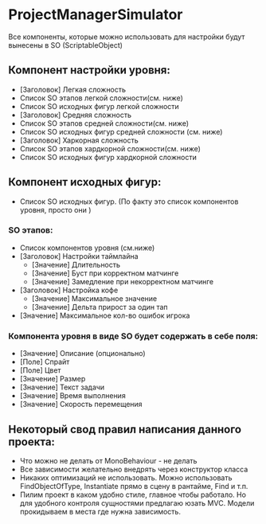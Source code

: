 # ProjectManagerSimulator
Все компоненты, которые можно использовать для настройки будут вынесены в SO (ScriptableObject)

## Компонент настройки уровня:
- [Заголовок] Легкая сложность
- Список SO этапов легкой сложности(см. ниже)
- Список SO исходных фигур легкой сложности
- [Заголовок] Средняя сложность
- Список SO этапов средней сложности(см. ниже)
- Список SO исходных фигур средней сложности (см. ниже)
- [Заголовок] Харкорная сложность
- Список SO этапов хардкорной сложности(см. ниже)
- Список SO исходных фигур хардкорной сложности

## Компонент исходных фигур:
- Список SO исходных фигур. (По факту это список компонентов уровня, просто они )

### SO этапов:
- Список компонентов уровня (см.ниже)
- [Заголовок] Настройки таймлайна
    - [Значение] Длительность
    - [Значение] Буст при корректном матчинге
    - [Значение] Замедление при некорректном матчинге
- [Заголовок] Настройка кофе
    - [Значение] Максимальное значение
    - [Значение] Дельта прирост за один тап
- [Значение] Максимальное кол-во ошибок игрока

### Компонента уровня в виде SO будет содержать в себе поля:
- [Значение] Описание (опционально)
- [Поле] Спрайт
- [Поле] Цвет
- [Значение] Размер
- [Значение] Текст задачи
- [Значение] Время выполнения
- [Значение] Скорость перемещения

## Некоторый свод правил написания данного проекта:
- Что можно не делать от MonoBehaviour - не делать
- Все зависимости желательно внедрять через конструктор класса
- Никаких оптимизаций не использовать. Можно использовать FindObjectOfType, Instantiate прямо в сцену в рантайме, Find и т.п.
- Пилим проект в каком удобно стиле, главное чтобы работало. Но для удобного контроля сущностями предлагаю юзать MVC. Модели прокидываем в места где нужна зависимость.






